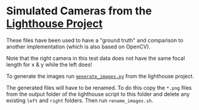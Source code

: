 # Simulated Cameras from the [Lighthouse Project](https://gitlab.com/proebrock/lighthouse)

These files have been used to have a "ground truth" and comparison to another implementation (which is also based on OpenCV).

Note that the right camera in this test data does not have the same focal length for x & y while the left does!

To generate the images run [`generate_images.py`](https://gitlab.com/proebrock/lighthouse/-/blob/devel/2d_calibrate_stereo/generate_images.py?ref_type=heads)
from the lighthouse project.

The generated files will have to be renamed. To do this copy the `*.png` files from the output folder of the lighthouse script
to this folder and delete any existing `left` and `right` folders. Then run `rename_images.sh`.
